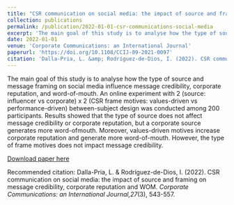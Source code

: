 ```yaml
---
title: "CSR communication on social media: the impact of source and framing on message credibility, corporate reputation and WOM"
collection: publications
permalink: /publication/2022-01-01-csr-communications-social-media
excerpt: 'The main goal of this study is to analyse how the type of source and message framing on social media influence message credibility, corporate reputation, and word-of-mouth. An online experiment with 2 (source: influencer vs corporate) x 2 (CSR frame motives: values-driven vs performance-driven) between-subject design was conducted among 200 participants. Results showed that the type of source does not affect message credibility or corporate reputation, but a corporate source generates more word-ofmouth. Moreover, values-driven motives increase corporate reputation and generate more word-of-mouth. However, the type of frame motives does not impact message credibility.'
date: 2022-01-01
venue: 'Corporate Communications: an International Journal'
paperurl: 'https://doi.org/10.1108/CCIJ-09-2021-0097'
citation: 'Dalla-Pria, L. &amp; Rodríguez-de-Dios, I. (2022). CSR communication on social media: the impact of source and framing on message credibility, corporate reputation and WOM. <i>Corporate Communications: an International Journal,27</i>(3) . '
---
```

The main goal of this study is to analyse how the type of source and message framing on social media influence message credibility, corporate reputation, and word-of-mouth. An online experiment with 2 (source: influencer vs corporate) x 2 (CSR frame motives: values-driven vs performance-driven) between-subject design was conducted among 200 participants. Results showed that the type of source does not affect message credibility or corporate reputation, but a corporate source generates more word-ofmouth. Moreover, values-driven motives increase corporate reputation and generate more word-of-mouth. However, the type of frame motives does not impact message credibility.

[Download paper here](https://doi.org/10.1108/CCIJ-09-2021-0097)

Recommended citation: Dalla-Pria, L. & Rodríguez-de-Dios, I. (2022). CSR communication on social media: the impact of source and framing on message credibility, corporate reputation and WOM. <i>Corporate Communications: an International Journal,27</i>(3), 543-557. 
